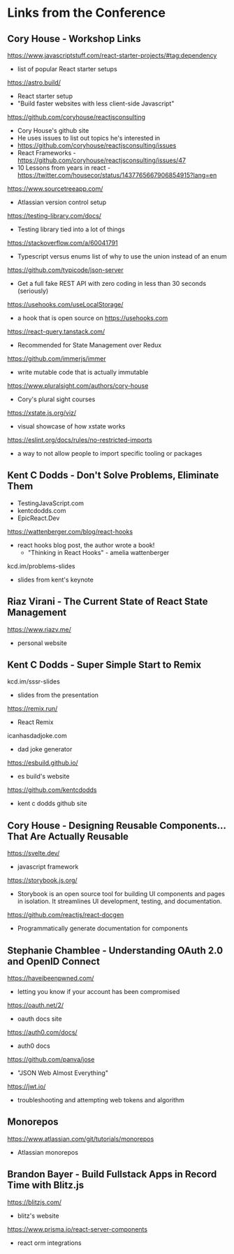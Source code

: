 # Links from the Conference

## Cory House - Workshop Links

https://www.javascriptstuff.com/react-starter-projects/#tag:dependency

- list of popular React starter setups

https://astro.build/

- React starter setup
- "Build faster websites with less client-side Javascript"

https://github.com/coryhouse/reactjsconsulting

- Cory House's github site
- He uses issues to list out topics he's interested in
- https://github.com/coryhouse/reactjsconsulting/issues
- React Frameworks - https://github.com/coryhouse/reactjsconsulting/issues/47
- 10 Lessons from years in react - https://twitter.com/housecor/status/1437765667906854915?lang=en

https://www.sourcetreeapp.com/

- Atlassian version control setup

https://testing-library.com/docs/

- Testing library tied into a lot of things

https://stackoverflow.com/a/60041791

- Typescript versus enums list of why to use the union instead of an enum

https://github.com/typicode/json-server

- Get a full fake REST API with zero coding in less than 30 seconds (seriously)

https://usehooks.com/useLocalStorage/

- a hook that is open source on https://usehooks.com

https://react-query.tanstack.com/

- Recommended for State Management over Redux

https://github.com/immerjs/immer

- write mutable code that is actually immutable

https://www.pluralsight.com/authors/cory-house

- Cory's plural sight courses

https://xstate.js.org/viz/

- visual showcase of how xstate works

https://eslint.org/docs/rules/no-restricted-imports

- a way to not allow people to import specific tooling or packages

## Kent C Dodds - Don't Solve Problems, Eliminate Them

- TestingJavaScript.com
- kentcdodds.com
- EpicReact.Dev

https://wattenberger.com/blog/react-hooks

- react hooks blog post, the author wrote a book!
  - "Thinking in React Hooks" - amelia wattenberger

kcd.im/problems-slides

- slides from kent's keynote

## Riaz Virani - The Current State of React State Management

https://www.riazv.me/

- personal website

## Kent C Dodds - Super Simple Start to Remix

kcd.im/sssr-slides

- slides from the presentation

https://remix.run/

- React Remix

icanhasdadjoke.com

- dad joke generator

https://esbuild.github.io/

- es build's website

https://github.com/kentcdodds

- kent c dodds github site

## Cory House - Designing Reusable Components…That Are Actually Reusable

https://svelte.dev/

- javascript framework

https://storybook.js.org/

- Storybook is an open source tool for building UI components and pages in isolation. It streamlines UI development, testing, and documentation.

https://github.com/reactjs/react-docgen

- Programmatically generate documentation for components

## Stephanie Chamblee - Understanding OAuth 2.0 and OpenID Connect

https://haveibeenpwned.com/

- letting you know if your account has been compromised

https://oauth.net/2/

- oauth docs site

https://auth0.com/docs/

- auth0 docs

https://github.com/panva/jose

- "JSON Web Almost Everything"

https://jwt.io/

- troubleshooting and attempting web tokens and algorithm

## Monorepos

https://www.atlassian.com/git/tutorials/monorepos

- Atlassian monorepos

## Brandon Bayer - Build Fullstack Apps in Record Time with Blitz.js

https://blitzjs.com/

- blitz's website

https://www.prisma.io/react-server-components

- react orm integrations

